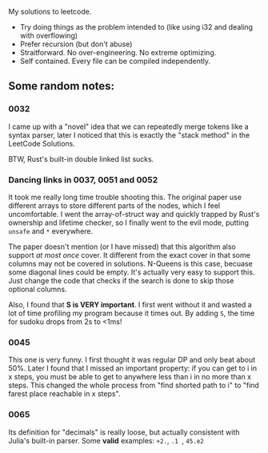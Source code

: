 My solutions to leetcode.

- Try doing things as the problem intended to (like using i32 and dealing with overflowing)
- Prefer recursion (but don't abuse)
- Straitforward. No over-engineering. No extreme optimizing.
- Self contained. Every file can be compiled independently.

## Some random notes:

### 0032

I came up with a "novel" idea that we can repeatedly merge tokens like a syntax parser, later I noticed that this is
exactly the "stack method" in the LeetCode Solutions.

BTW, Rust's built-in double linked list sucks.

### Dancing links in 0037, 0051 and 0052

It took me really long time trouble shooting this. The original paper use different arrays to store different parts of
the nodes, which I feel uncomfortable. I went the array-of-struct way and quickly trapped by Rust's ownership and
lifetime checker, so I finally went to the evil mode, putting `unsafe` and `*` everywhere.

The paper doesn't mention (or I have missed) that this algorithm also support *at most once* cover. It different from
the exact cover in that some columns may not be covered in solutions. N-Queens is this case, becuase some diagonal lines
could be empty. It's actually very easy to support this. Just change the code that checks if the search is done to skip
those optional columns.

Also, I found that **S is VERY important**. I first went without it and wasted a lot of time profiling my program because
it times out. By adding `S`, the time for sudoku drops from 2s to <1ms!

### 0045

This one is very funny. I first thought it was regular DP and only beat about 50%. Later I found that I missed an
important property: if you can get to i in x steps, you must be able to get to anywhere less than i in no more than x
steps. This changed the whole process from "find shorted path to i" to "find farest place reachable in x steps".

### 0065

Its definition for "decimals" is really loose, but actually consistent with Julia's built-in parser.
Some **valid** examples: `+2.`, `.1 `, `45.e2`
